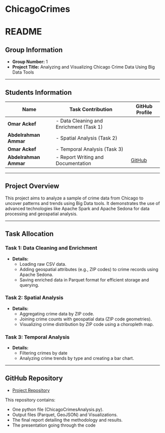 # ChicagoCrimes
# README

## Group Information
- **Group Number:** 1
- **Project Title:** Analyzing and Visualizing Chicago Crime Data Using Big Data Tools

---

## Students Information

| Name                   | Task Contribution                        | GitHub Profile |
|------------------------|------------------------------------------|----------------|
| **Omar Ackef**         | - Data Cleaning and Enrichment (Task 1)  |
| **Abdelrahman Ammar**  | - Spatial Analysis (Task 2)              |
| **Omar Ackef**         | - Temporal Analysis (Task 3)             |
| **Abdelrahman Ammar**  | - Report Writing and Documentation       | [GitHub](https://github.com/abdelrahman-ammar1/ChicagoCrimes/tree/main) |

---

## Project Overview

This project aims to analyze a sample of crime data from Chicago to uncover patterns and trends using Big Data tools. It demonstrates the use of advanced technologies like Apache Spark and Apache Sedona for data processing and geospatial analysis.

---

## Task Allocation

### Task 1: Data Cleaning and Enrichment
- **Details:**
  - Loading raw CSV data.
  - Adding geospatial attributes (e.g., ZIP codes) to crime records using Apache Sedona.
  - Saving enriched data in Parquet format for efficient storage and querying.

### Task 2: Spatial Analysis
- **Details:**
  - Aggregating crime data by ZIP code.
  - Joining crime counts with geospatial data (ZIP code geometries).
  - Visualizing crime distribution by ZIP code using a choropleth map.

### Task 3: Temporal Analysis
- **Details:**
  - Filtering crimes by date
  - Analyzing crime trends by type and creating a bar chart.

---

## GitHub Repository

- [Project Repository](https://github.com/abdelrahman-ammar1/ChicagoCrimes/tree/main)

This repository contains:
- One python file (ChicagoCrimesAnalysis.py).
- Output files (Parquet, GeoJSON) and Visualizations.
- The final report detailing the methodology and results.
- The presentation going through the code
